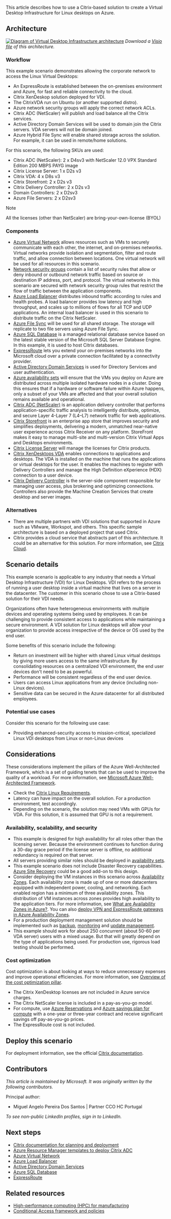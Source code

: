 This article describes how to use a Citrix-based solution to create a Virtual Desktop Infrastructure for Linux desktops on Azure.

## Architecture

[![Diagram of Virtual Desktop Infrastructure architecture](./media/azure-citrix-sample-diagram.svg "Architecture Diagram")](./media/azure-citrix-sample-diagram.svg#lightbox)
*Download a [Visio file](https://arch-center.azureedge.net/linux-vdi-citrix.vsdx) of this architecture.*

### Workflow

This example scenario demonstrates allowing the corporate network to access the Linux Virtual Desktops:

- An ExpressRoute is established between the on-premises environment and Azure, for fast and reliable connectivity to the cloud.
- Citrix XenDeskop solution deployed for VDI.
- The CitrixVDA run on Ubuntu (or another supported distro).
- Azure network security groups will apply the correct network ACLs.
- Citrix ADC (NetScaler) will publish and load balance all the Citrix services.
- Active Directory Domain Services will be used to domain join the Citrix servers. VDA servers will not be domain joined.
- Azure Hybrid File Sync will enable shared storage across the solution. For example, it can be used in remote/home solutions.

For this scenario, the following SKUs are used:

- Citrix ADC (NetScaler): 2 x D4sv3 with NetScaler 12.0 VPX Standard Edition 200 MBPS PAYG image
- Citrix License Server: 1 x D2s v3
- Citrix VDA: 4 x D8s v3
- Citrix Storefront: 2 x D2s v3
- Citrix Delivery Controller: 2 x D2s v3
- Domain Controllers: 2 x D2sv3
- Azure File Servers: 2 x D2sv3

> [!NOTE]
> All the licenses (other than NetScaler) are bring-your-own-license (BYOL)

### Components

- [Azure Virtual Network](https://azure.microsoft.com/products/virtual-network) allows resources such as VMs to securely communicate with each other, the internet, and on-premises networks. Virtual networks provide isolation and segmentation, filter and route traffic, and allow connection between locations. One virtual network will be used for all resources in this scenario.
- [Network security groups](/azure/virtual-network/security-overview) contain a list of security rules that allow or deny inbound or outbound network traffic based on source or destination IP address, port, and protocol. The virtual networks in this scenario are secured with network security group rules that restrict the flow of traffic between the application components.
- [Azure Load Balancer](https://azure.microsoft.com/products/load-balancer) distributes inbound traffic according to rules and health probes. A load balancer provides low latency and high throughput, and scales up to millions of flows for all TCP and UDP applications. An internal load balancer is used in this scenario to distribute traffic on the Citrix NetScaler.
- [Azure File Sync](/azure/storage/file-sync/file-sync-planning) will be used for all shared storage. The storage will replicate to two file servers using Azure File Sync.
- [Azure SQL Database](https://azure.microsoft.com/products/azure-sql/database) is a managed relational database service based on the latest stable version of the Microsoft SQL Server Database Engine. In this example, it is used to host Citrix databases.
- [ExpressRoute](https://azure.microsoft.com/products/expressroute) lets you extend your on-premises networks into the Microsoft cloud over a private connection facilitated by a connectivity provider.
- [Active Directory Domain Services](https://azure.microsoft.com/products/active-directory/ds) is used for Directory Services and user authentication.
- [Azure availability sets](/azure/virtual-machines/windows/tutorial-availability-sets) will ensure that the VMs you deploy on Azure are distributed across multiple isolated hardware nodes in a cluster. Doing this ensures that if a hardware or software failure within Azure happens, only a subset of your VMs are affected and that your overall solution remains available and operational.
- [Citrix ADC (NetScaler)](https://www.citrix.com/products/citrix-adc) is an application delivery controller that performs application-specific traffic analysis to intelligently distribute, optimize, and secure Layer 4-Layer 7 (L4–L7) network traffic for web applications.
- [Citrix Storefront](https://www.citrix.com/products/citrix-virtual-apps-and-desktops/citrix-storefront.html) is an enterprise app store that improves security and simplifies deployments, delivering a modern, unmatched near-native user experience across Citrix Receiver on any platform. StoreFront makes it easy to manage multi-site and multi-version Citrix Virtual Apps and Desktops environments.
- [Citrix License Server](https://www.citrix.com/buy/licensing/overview.html) will manage the licenses for Citrix products.
- [Citrix XenDesktops VDA](https://docs.citrix.com/en-us/citrix-virtual-apps-desktops-service) enables connections to applications and desktops. The VDA is installed on the machine that runs the applications or virtual desktops for the user. It enables the machines to register with Delivery Controllers and manage the High Definition eXperience (HDX) connection to a user device.
- [Citrix Delivery Controller](https://docs.citrix.com/en-us/xenapp-and-xendesktop/7-15-ltsr/manage-deployment/delivery-controllers) is the server-side component responsible for managing user access, plus brokering and optimizing connections. Controllers also provide the Machine Creation Services that create desktop and server images.

### Alternatives

- There are multiple partners with VDI solutions that supported in Azure such as VMware, Workspot, and others. This specific sample architecture is based on a deployed project that used Citrix.
- Citrix provides a cloud service that abstracts part of this architecture. It could be an alternative for this solution. For more information, see [Citrix Cloud](https://www.citrix.com/products/citrix-cloud).

## Scenario details 

This example scenario is applicable to any industry that needs a Virtual Desktop Infrastructure (VDI) for Linux Desktops. VDI refers to the process of running a user desktop inside a virtual machine that lives on a server in the datacenter. The customer in this scenario chose to use a Citrix-based solution for their VDI needs.

Organizations often have heterogeneous environments with multiple devices and operating systems being used by employees. It can be challenging to provide consistent access to applications while maintaining a secure environment. A VDI solution for Linux desktops will allow your organization to provide access irrespective of the device or OS used by the end user.

Some benefits of this scenario include the following:

- Return on investment will be higher with shared Linux virtual desktops by giving more users access to the same infrastructure. By consolidating resources on a centralized VDI environment, the end user devices don't need to be as powerful.
- Performance will be consistent regardless of the end user device.
- Users can access Linux applications from any device (including non-Linux devices).
- Sensitive data can be secured in the Azure datacenter for all distributed employees.

### Potential use cases

Consider this scenario for the following use case:

- Providing enhanced-security access to mission-critical, specialized Linux VDI desktops from Linux or non-Linux devices

## Considerations

These considerations implement the pillars of the Azure Well-Architected Framework, which is a set of guiding tenets that can be used to improve the quality of a workload. For more information, see [Microsoft Azure Well-Architected Framework](/azure/architecture/framework).


- Check the [Citrix Linux Requirements](https://docs.citrix.com/en-us/linux-virtual-delivery-agent/current-release/system-requirements).
- Latency can have impact on the overall solution. For a production environment, test accordingly.
- Depending on the scenario, the solution may need VMs with GPUs for VDA. For this solution, it is assumed that GPU is not a requirement.

### Availability, scalability, and security

- This example is designed for high availability for all roles other than the licensing server. Because the environment continues to function during a 30-day grace period if the license server is offline, no additional redundancy is required on that server.
- All servers providing similar roles should be deployed in [availability sets](/azure/virtual-machines/windows/manage-availability#configure-multiple-virtual-machines-in-an-availability-set-for-redundancy).
- This example scenario does not include Disaster Recovery capabilities. [Azure Site Recovery](/azure/site-recovery/site-recovery-overview) could be a good add-on to this design.
- Consider deploying the VM instances in this scenario across [Availability Zones](/azure/availability-zones/az-overview). Each availability zone is made up of one or more datacenters equipped with independent power, cooling, and networking. Each enabled region has a minimum of three availability zones. This distribution of VM instances across zones provides high availability to the application tiers. For more information, see [What are Availability Zones in Azure?](/azure/availability-zones/az-overview). You can also [deploy VPN and ExpressRoute gateways in Azure Availability Zones](/azure/vpn-gateway/about-zone-redundant-vnet-gateways).
- For a production deployment management solution should be implemented such as [backup](/azure/backup/backup-introduction-to-azure-backup), [monitoring](/azure/monitoring-and-diagnostics/monitoring-overview) and [update management](/azure/automation/update-management/overview).
- This example should work for about 250 concurrent (about 50-60 per VDA server) users with a mixed usage. But that will greatly depend on the type of applications being used. For production use, rigorous load testing should be performed.

### Cost optimization

Cost optimization is about looking at ways to reduce unnecessary expenses and improve operational efficiencies. For more information, see [Overview of the cost optimization pillar](/azure/architecture/framework/cost/overview).

- The Citrix XenDesktop licenses are not included in Azure service charges.
- The Citrix NetScaler license is included in a pay-as-you-go model.
- For compute, use [Azure Reservations](/azure/cost-management-billing/reservations/save-compute-costs-reservations) and [Azure savings plan for compute](https://azure.microsoft.com/pricing/offers/savings-plan-compute/#benefits-and-features) with a one-year or three-year contract and receive significant savings off pay-as-you-go prices.
- The ExpressRoute cost is not included.

## Deploy this scenario

For deployment information, see the official [Citrix documentation](https://docs.citrix.com/en-us/citrix-virtual-apps-desktops/install-configure.html).

## Contributors

*This article is maintained by Microsoft. It was originally written by the following contributors.*

Principal author:

* Miguel Angelo Pereira Dos Santos | Partner CCO HC Portugal

*To see non-public LinkedIn profiles, sign in to LinkedIn.*

## Next steps

- [Citrix documentation for planning and deployment](https://docs.citrix.com/en-us/citrix-virtual-apps-desktops/install-configure)
- [Azure Resource Manager templates to deploy Citrix ADC](https://github.com/netscaler/citrix-adc-azure-templates)
- [Azure Virtual Network](/azure/virtual-network/virtual-networks-overview)
- [Azure Load Balancer](/azure/application-gateway/overview)
- [Active Directory Domain Services](/windows-server/identity/ad-ds/get-started/virtual-dc/active-directory-domain-services-overview)
- [Azure SQL Database](/azure/sql-database/sql-database-technical-overview)
- [ExpressRoute](/azure/expressroute/expressroute-introduction)

## Related resources

- [High-performance computing (HPC) for manufacturing](/azure/architecture/industries/manufacturing/compute-manufacturing-overview)
- [Conditional Access framework and policies](/azure/architecture/guide/security/conditional-access-framework)
